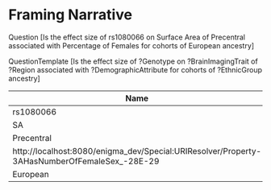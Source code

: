 

# Framing Narrative

Question
[Is the effect size of rs1080066 on Surface Area of Precentral associated with Percentage of Females for cohorts of European ancestry]

QuestionTemplate
[Is the effect size of ?Genotype on ?BrainImagingTrait of ?Region associated with ?DemographicAttribute for cohorts of ?EthnicGroup ancestry]


| Name | Value |
|------|-------|
| rs1080066 | [rs1080066] |
| SA | [SA] |
| Precentral | [Precentral] |
| http://localhost:8080/enigma_dev/Special:URIResolver/Property-3AHasNumberOfFemaleSex_-28E-29 | [http://localhost:8080/enigma_dev/Special:URIResolver/Property-3AHasNumberOfFemaleSex_-28E-29] |
| European | [European] |


